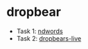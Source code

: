 # dropbear

* Task 1: [ndwords](/ndwords/README.md)
* Task 2: [dropbears-live](/dropbears-live/TODO.md)
